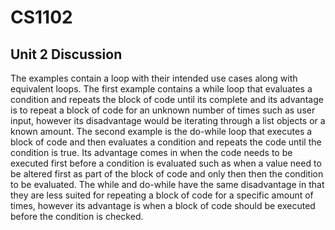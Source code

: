 # CS1102

## Unit 2 Discussion
The examples contain a loop with their intended use cases along with 
equivalent loops. The first example contains a while loop that evaluates 
a condition and repeats the block of code until its complete and its advantage 
is to repeat a block of code for an unknown number of times such as user input,
however its disadvantage would be iterating through a list objects or a known amount.
The second example is the do-while loop that executes a block of code and then 
evaluates a condition and repeats the code until the condition is true. Its advantage
comes in when the code needs to be executed first before a condition is evaluated
such as when a value need to be altered first as part of the block of code and only then 
then the condition to be evaluated. The while and do-while have the same disadvantage
in that they are less suited for repeating a block of code for a specific amount of times, 
however its advantage is when a block of code should be executed before the condition 
is checked.
